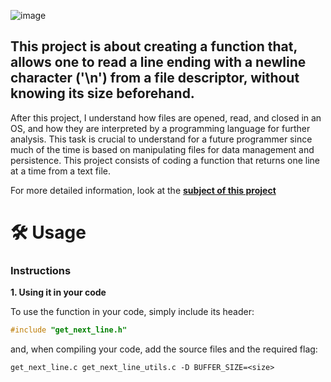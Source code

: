 ![image](https://github.com/user-attachments/assets/24f79340-3a35-4255-8cfe-a4678a2414ca)

## This project is about creating a function that, allows one to read a line ending with a newline character ('\n') from a file descriptor, without knowing its size beforehand. 


After this project, I understand how files are opened, read, and closed in an OS,
and how they are interpreted by a programming language for further analysis.
This task is crucial to understand for a future programmer since much of the time is based
on manipulating files for data management and persistence.
This project consists of coding a function that returns one line at a time from a text file.

For more detailed information, look at the [**subject of this project**](https://cdn.intra.42.fr/pdf/pdf/138347/en.subject.pdf)

# 🛠️ Usage

### Instructions

**1. Using it in your code**

To use the function in your code, simply include its header:

```C
#include "get_next_line.h"
```

and, when compiling your code, add the source files and the required flag:

```shell
get_next_line.c get_next_line_utils.c -D BUFFER_SIZE=<size>
```
